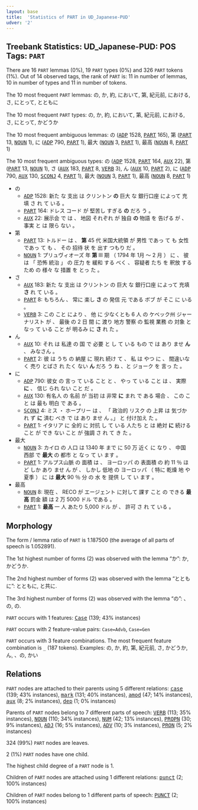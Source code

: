 ```yaml
---
layout: base
title:  'Statistics of PART in UD_Japanese-PUD'
udver: '2'
---
```


## Treebank Statistics: UD_Japanese-PUD: POS Tags: `PART`

There are 16 `PART` lemmas (0%), 19 `PART` types (0%) and 326 `PART` tokens (1%).
Out of 14 observed tags, the rank of `PART` is: 11 in number of lemmas, 10 in number of types and 11 in number of tokens.

The 10 most frequent `PART` lemmas: の, か, 約, において, 第, 紀元前, における, さ, にとって, とともに

The 10 most frequent `PART` types:  の, か, 約, において, 第, 紀元前, における, さ, にとって, かどうか

The 10 most frequent ambiguous lemmas: の (<tt><a href="ja_pud-pos-ADP.html">ADP</a></tt> 1528, <tt><a href="ja_pud-pos-PART.html">PART</a></tt> 165), 第 (<tt><a href="ja_pud-pos-PART.html">PART</a></tt> 13, <tt><a href="ja_pud-pos-NOUN.html">NOUN</a></tt> 1), に (<tt><a href="ja_pud-pos-ADP.html">ADP</a></tt> 790, <tt><a href="ja_pud-pos-PART.html">PART</a></tt> 1), 最大 (<tt><a href="ja_pud-pos-NOUN.html">NOUN</a></tt> 3, <tt><a href="ja_pud-pos-PART.html">PART</a></tt> 1), 最高 (<tt><a href="ja_pud-pos-NOUN.html">NOUN</a></tt> 8, <tt><a href="ja_pud-pos-PART.html">PART</a></tt> 1)

The 10 most frequent ambiguous types:  の (<tt><a href="ja_pud-pos-ADP.html">ADP</a></tt> 1528, <tt><a href="ja_pud-pos-PART.html">PART</a></tt> 164, <tt><a href="ja_pud-pos-AUX.html">AUX</a></tt> 22), 第 (<tt><a href="ja_pud-pos-PART.html">PART</a></tt> 13, <tt><a href="ja_pud-pos-NOUN.html">NOUN</a></tt> 1), さ (<tt><a href="ja_pud-pos-AUX.html">AUX</a></tt> 183, <tt><a href="ja_pud-pos-PART.html">PART</a></tt> 8, <tt><a href="ja_pud-pos-VERB.html">VERB</a></tt> 3), ん (<tt><a href="ja_pud-pos-AUX.html">AUX</a></tt> 10, <tt><a href="ja_pud-pos-PART.html">PART</a></tt> 2), に (<tt><a href="ja_pud-pos-ADP.html">ADP</a></tt> 790, <tt><a href="ja_pud-pos-AUX.html">AUX</a></tt> 130, <tt><a href="ja_pud-pos-SCONJ.html">SCONJ</a></tt> 4, <tt><a href="ja_pud-pos-PART.html">PART</a></tt> 1), 最大 (<tt><a href="ja_pud-pos-NOUN.html">NOUN</a></tt> 3, <tt><a href="ja_pud-pos-PART.html">PART</a></tt> 1), 最高 (<tt><a href="ja_pud-pos-NOUN.html">NOUN</a></tt> 8, <tt><a href="ja_pud-pos-PART.html">PART</a></tt> 1)


* の
  * <tt><a href="ja_pud-pos-ADP.html">ADP</a></tt> 1528: 新た な 支出 は クリントン <b>の</b> 巨大 な 銀行口座 によって 充填 さ れ て いる 。
  * <tt><a href="ja_pud-pos-PART.html">PART</a></tt> 164: ドレス コード が 堅苦し すぎる <b>の</b> だろ う 。
  * <tt><a href="ja_pud-pos-AUX.html">AUX</a></tt> 22: 展示会 で は 、 地図 それぞれ が 独自 <b>の</b> 物語 を 告げる が 、 事実 と は 限ら ない 。
* 第
  * <tt><a href="ja_pud-pos-PART.html">PART</a></tt> 13: トルドー は 、 <b>第</b> 45 代 米国大統領 が 男性 であっ て も 女性 であっ て も 、 その 招待 状 を 出す つもり だ 。
  * <tt><a href="ja_pud-pos-NOUN.html">NOUN</a></tt> 1: プリュヴィオーズ 年 <b>第</b> III 期 （ 1794 年 1月 〜 2 月 ） に 、 彼 は 「 恐怖 統治 」 の 圧力 を 緩和 する べく 、 容疑者 たち を 釈放 する ため の 様々 な 措置 を とっ た 。
* さ
  * <tt><a href="ja_pud-pos-AUX.html">AUX</a></tt> 183: 新た な 支出 は クリントン の 巨大 な 銀行口座 によって 充填 <b>さ</b> れ て いる 。
  * <tt><a href="ja_pud-pos-PART.html">PART</a></tt> 8: もちろん 、 常に 楽し <b>さ</b> の 発信 元 である ボブ が そこ に いる 。
  * <tt><a href="ja_pud-pos-VERB.html">VERB</a></tt> 3: この こと により 、 他 に 少なくとも 6 人 の ケベック州 ジャーナリスト が 、 最後 の 2 日 間 に 渡り 地方 警察 の 監視 業務 の 対象 と なっ て いる こと が 明るみ に <b>さ</b> れ た 。
* ん
  * <tt><a href="ja_pud-pos-AUX.html">AUX</a></tt> 10: それ は 私達 の 国 で 必要 と し て いる もの で は あり ませ <b>ん</b> 、 みなさん 。
  * <tt><a href="ja_pud-pos-PART.html">PART</a></tt> 2: 彼 は うち の 納屋 に 現れ 続け て 、 私 は やつ に 、 間違いなく 売り とばさ れ たく ない <b>ん</b> だろ う ね 、と ジョーク を 言っ た 。
* に
  * <tt><a href="ja_pud-pos-ADP.html">ADP</a></tt> 790: 彼女 の 言っ て いる こと と 、 やっ て いる こと は 、 実際 <b>に</b> 、 信じ られ ない こと だ 。
  * <tt><a href="ja_pud-pos-AUX.html">AUX</a></tt> 130: 有名人 の 名前 が 当初 は 非常 <b>に</b> まれ で ある 場合 、 この こと は 最も 明白 で ある 。
  * <tt><a href="ja_pud-pos-SCONJ.html">SCONJ</a></tt> 4: ミス ・ ホープリー は 、 「 政治的 リスク の 上昇 は 気づか れ ず <b>に</b> 済む べき で は あり ませ ん 。」 と 付け加え た 。
  * <tt><a href="ja_pud-pos-PART.html">PART</a></tt> 1: イタリア に 全的 に 対抗 し て いる 人たち と は 絶対 <b>に</b> 続ける こと が でき ない こと が 強調 さ れ て き た 。
* 最大
  * <tt><a href="ja_pud-pos-NOUN.html">NOUN</a></tt> 3: カイロ の 人口 は 1340 年 まで に 50 万 近く に なり 、 中国 西部 で <b>最大</b> の 都市 と なっ て い ます 。
  * <tt><a href="ja_pud-pos-PART.html">PART</a></tt> 1: アルプス山脈 の 面積 は 、 ヨーロッパ の 表面積 の 約 11 ％ ほど しか あり ませ ん が 、 しかし 低地 の ヨーロッパ （ 特に 乾燥 地 や 夏季 ） に は <b>最大</b> 90 ％ 分 の 水 を 提供 し て い ます 。
* 最高
  * <tt><a href="ja_pud-pos-NOUN.html">NOUN</a></tt> 8: 現在 、 RECO が エージェント に対して 課す こと の できる <b>最高</b> 罰金 額 は 2 万 5000 ドル である 。
  * <tt><a href="ja_pud-pos-PART.html">PART</a></tt> 1: <b>最高</b> 一 人 あたり 5,000 ドル が 、 許可 さ れ て いる 。

## Morphology

The form / lemma ratio of `PART` is 1.187500 (the average of all parts of speech is 1.052891).

The 1st highest number of forms (2) was observed with the lemma “か”: か, かどうか.

The 2nd highest number of forms (2) was observed with the lemma “とともに”: とともに, と共に.

The 3rd highest number of forms (2) was observed with the lemma “の”: 、の, の.

`PART` occurs with 1 features: <tt><a href="ja_pud-feat-Case.html">Case</a></tt> (139; 43% instances)

`PART` occurs with 2 feature-value pairs: `Case=Advb`, `Case=Gen`

`PART` occurs with 3 feature combinations.
The most frequent feature combination is `_` (187 tokens).
Examples: の, か, 約, 第, 紀元前, さ, かどうか, ん, 、の, かい


## Relations

`PART` nodes are attached to their parents using 5 different relations: <tt><a href="ja_pud-dep-case.html">case</a></tt> (139; 43% instances), <tt><a href="ja_pud-dep-mark.html">mark</a></tt> (131; 40% instances), <tt><a href="ja_pud-dep-amod.html">amod</a></tt> (47; 14% instances), <tt><a href="ja_pud-dep-aux.html">aux</a></tt> (8; 2% instances), <tt><a href="ja_pud-dep-dep.html">dep</a></tt> (1; 0% instances)

Parents of `PART` nodes belong to 7 different parts of speech: <tt><a href="ja_pud-pos-VERB.html">VERB</a></tt> (113; 35% instances), <tt><a href="ja_pud-pos-NOUN.html">NOUN</a></tt> (110; 34% instances), <tt><a href="ja_pud-pos-NUM.html">NUM</a></tt> (42; 13% instances), <tt><a href="ja_pud-pos-PROPN.html">PROPN</a></tt> (30; 9% instances), <tt><a href="ja_pud-pos-ADJ.html">ADJ</a></tt> (16; 5% instances), <tt><a href="ja_pud-pos-ADV.html">ADV</a></tt> (10; 3% instances), <tt><a href="ja_pud-pos-PRON.html">PRON</a></tt> (5; 2% instances)

324 (99%) `PART` nodes are leaves.

2 (1%) `PART` nodes have one child.

The highest child degree of a `PART` node is 1.

Children of `PART` nodes are attached using 1 different relations: <tt><a href="ja_pud-dep-punct.html">punct</a></tt> (2; 100% instances)

Children of `PART` nodes belong to 1 different parts of speech: <tt><a href="ja_pud-pos-PUNCT.html">PUNCT</a></tt> (2; 100% instances)

